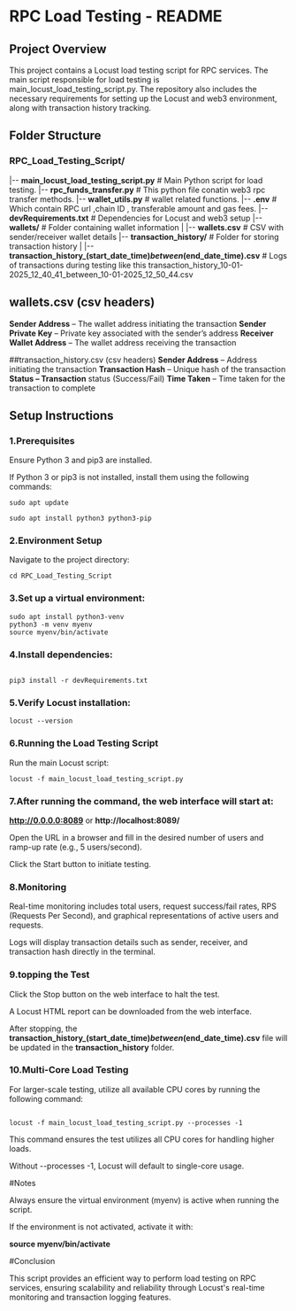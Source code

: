 # RPC Load Testing - README

## Project Overview

This project contains a Locust load testing script for RPC services. The main script responsible for load testing is main_locust_load_testing_script.py. The repository also includes the necessary requirements for setting up the Locust and web3 environment, along with transaction history tracking.

## Folder Structure

### RPC_Load_Testing_Script/

|-- **main_locust_load_testing_script.py**  # Main Python script for load testing.
|-- **rpc_funds_transfer.py**  # This python file conatin web3 rpc transfer methods.
|-- **wallet_utils.py**  # wallet related functions.
|-- **.env**  # Which contain RPC url ,chain ID , transferable amount and gas fees.
|-- **devRequirements.txt**              # Dependencies for Locust and web3 setup 
|-- **wallets/**                # Folder containing wallet information 
|   |-- **wallets.csv**                  # CSV with sender/receiver wallet details 
|-- **transaction_history/**             # Folder for storing transaction history 
|   |-- **transaction_history_(start_date_time)_between_(end_date_time).csv**      # Logs of transactions during testing like this transaction_history_10-01-2025_12_40_41_between_10-01-2025_12_50_44.csv


## wallets.csv (csv headers)

__Sender Address__ – The wallet address initiating the transaction 
__Sender Private Key__ – Private key associated with the sender’s address 
__Receiver Wallet Address__ – The wallet address receiving the transaction 

##transaction_history.csv (csv headers)
__Sender Address__ – Address initiating the transaction 
__Transaction Hash__ – Unique hash of the transaction 
__Status – Transaction__ status (Success/Fail) 
__Time Taken__ – Time taken for the transaction to complete 



## Setup Instructions

### 1.Prerequisites

Ensure Python 3 and pip3 are installed.

If Python 3 or pip3 is not installed, install them using the following commands:
```
sudo apt update

sudo apt install python3 python3-pip

```

### 2.Environment Setup

Navigate to the project directory:


```
cd RPC_Load_Testing_Script

```

### 3.Set up a virtual environment:


```
sudo apt install python3-venv
python3 -m venv myenv
source myenv/bin/activate

```

### 4.Install dependencies:

```

pip3 install -r devRequirements.txt

```

### 5.Verify Locust installation:

```
locust --version

```

### 6.Running the Load Testing Script

Run the main Locust script:

```
locust -f main_locust_load_testing_script.py

```

### 7.After running the command, the web interface will start at:

**http://0.0.0.0:8089** or **http://localhost:8089/**

Open the URL in a browser and fill in the desired number of users and ramp-up rate (e.g., 5 users/second).

Click the Start button to initiate testing.

### 8.Monitoring

Real-time monitoring includes total users, request success/fail rates, RPS (Requests Per Second), and graphical representations of active users and requests.

Logs will display transaction details such as sender, receiver, and transaction hash directly in the terminal.

### 9.topping the Test

Click the Stop button on the web interface to halt the test.

A Locust HTML report can be downloaded from the web interface.

After stopping, the **transaction_history_(start_date_time)_between_(end_date_time).csv** file will be updated in the **transaction_history** folder.

### 10.Multi-Core Load Testing

For larger-scale testing, utilize all available CPU cores by running the following command:

```

locust -f main_locust_load_testing_script.py --processes -1

```

This command ensures the test utilizes all CPU cores for handling higher loads.

Without --processes -1, Locust will default to single-core usage.

#Notes

Always ensure the virtual environment (myenv) is active when running the script.

If the environment is not activated, activate it with:

**source myenv/bin/activate**


#Conclusion

This script provides an efficient way to perform load testing on RPC services, ensuring scalability and reliability through Locust's real-time monitoring and transaction logging features.


